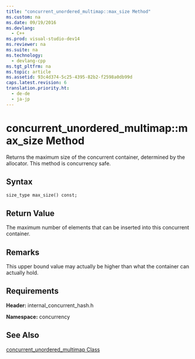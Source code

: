 ```yaml
---
title: "concurrent_unordered_multimap::max_size Method"
ms.custom: na
ms.date: 09/19/2016
ms.devlang: 
  - C++
ms.prod: visual-studio-dev14
ms.reviewer: na
ms.suite: na
ms.technology: 
  - devlang-cpp
ms.tgt_pltfrm: na
ms.topic: article
ms.assetid: 93c4d374-5c25-4395-82b2-f2598a0db99d
caps.latest.revision: 6
translation.priority.ht: 
  - de-de
  - ja-jp
---
```

# concurrent_unordered_multimap::max_size Method
Returns the maximum size of the concurrent container, determined by the allocator. This method is concurrency safe.  
  
## Syntax  
  
```  
size_type max_size() const;  
```  
  
## Return Value  
 The maximum number of elements that can be inserted into this concurrent container.  
  
## Remarks  
 This upper bound value may actually be higher than what the container can actually hold.  
  
## Requirements  
 **Header:** internal_concurrent_hash.h  
  
 **Namespace:** concurrency  
  
## See Also  
 [concurrent_unordered_multimap Class](../vs140/concurrent_unordered_multimap-Class.md)